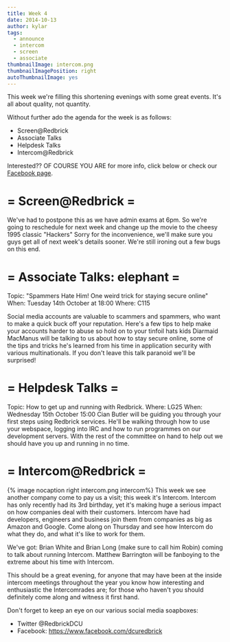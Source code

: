 ```yaml
---
title: Week 4
date: 2014-10-13
author: kylar
tags:
  - announce
  - intercom
  - screen
  - associate
thumbnailImage: intercom.png
thumbnailImagePosition: right
autoThumbnailImage: yes
---
```


This week we're filling this shortening evenings with some great events.
It's all about quality, not quantity.

Without further ado the agenda for the week is as follows:
- Screen@Redbrick
- Associate Talks
- Helpdesk Talks
- Intercom@Redbrick

Interested?? OF COURSE YOU ARE for more info, click below or check
our [Facebook page](https://www.facebook.com/dcuredbrick).

<!-- more -->
= Screen@Redbrick =
======================
We've had to postpone this as we have admin exams at 6pm.
So we're going to reschedule for next week and change up the movie to the cheesy
1995 classic "Hackers" Sorry for the inconvenience, we'll make sure you guys get
all of next week's details sooner. We're still ironing out a few bugs on this
end.

= Associate Talks: elephant =
================================
Topic: "Spammers Hate Him! One weird trick for staying secure online"
When: Tuesday 14th October at 18:00
Where: C115


Social media accounts are valuable to scammers and spammers, who want to make a
quick buck off your reputation. Here's a few tips to help make your accounts
harder to abuse so hold on to your tinfoil hats kids Diarmaid MacManus will be
talking to us about how to stay secure online, some of the tips and tricks he's
learned from his time in application security with various multinationals. If
you don't leave this talk paranoid we'll be surprised!

= Helpdesk Talks =
====================
Topic: How to get up and running with Redbrick.
Where: LG25
When: Wednesday 15th October 15:00
Cian Butler will be guiding you through your first steps using Redbrick
services. He'll be walking through how to use your webspace, logging into IRC
and how to run programmes on our development servers. With the rest of the
committee on hand to help out we should have you up and running in no time.

= Intercom@Redbrick =
==================
{% image nocaption right intercom.png intercom%}
This week we see another company come to pay us a visit; this week it's
Intercom.
Intercom has only recently had its 3rd birthday, yet it's making huge a serious
impact on how companies deal with their customers. Intercom have had developers,
engineers and business join them from companies as big as Amazon and
Google. Come along on Thursday and see how Intercom do what they do, and
what it's like to work for them.

We've got:
Brian White and Brian Long (make sure to call him Robin) coming to talk
about running Intercom.
Matthew Barrington will be fanboying to the extreme about his time with
Intercom.

This should be a great evening, for anyone that may have been at the
inside intercom meetings throughout the year you know how interesting and
enthusiastic the Intercomrades are; for those who haven't you should
definitely come along and witness it first hand.

Don't forget to keep an eye on our various social media soapboxes:
- Twitter @RedbrickDCU
- Facebook: https://www.facebook.com/dcuredbrick

